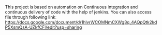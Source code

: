 This project is based on automation on Continuous integration and continuous delivery of code with the help of jenkins.
You can also access file through following link:
https://docs.google.com/document/d/1hlvrWCOMNmCXWg3q_4AQpQtk2kdP5XsmQsA-UZkfCFI/edit?usp=sharing

